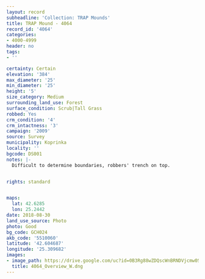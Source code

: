 ```yaml
---
layout: record
subheadline: 'Collection: TRAP Mounds'
title: TRAP Mound - 4064
record_id: '4064'
categories:
- 4000-4999
header: no
tags:
- ''

certainty: Certain
elevation: '384'
max_diameter: '25'
min_diameter: '25'
height: '5'
size_category: Medium
surrounding_land_use: Forest
surface_condition: Scrub|Tall Grass
robbed: Yes
crm_condition: '4'
crm_intactness: '3'
campaign: '2009'
source: Survey
municipality: Koprinka
locality: ''
bgcode: DS001
notes: |-
  Difficult to determine boundaries, robbers' trench on top.


rights: standard


maps:
  lat: 42.6285
  lon: 25.2442
date: 2018-08-30
land_use_source: Photo
photo: Good
bg_code: GCH024
akb_code: '5510060'
latitude: '42.604687'
longitude: '25.309682'
images:
- image_path: https://drive.google.com/uc?id=0B3Rg88wZDQscWnBRNDVjcmw0S2M
  title: 4064_Overview_W.dng
---
```

